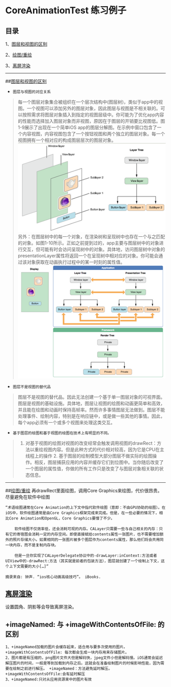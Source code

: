 CoreAnimationTest 练习例子
================
目录
---
1、[图层和视图的区别](#anchor1)

2、[绘图/重绘](#anchor2)

3、[离屏渲染](#anchor3)

* * *
##[图层和视图的区别](id:anchor1)

* `图层与视图的对应关系`
> 每一个图层对象集合被组织在一个层次结构中(图层树)，类似于app中的视图。一个视图可以添加另外的图层对象，因此图层与视图是不相关联的。可以按照需求将图层对象插入到指定的视图层级中。你可能为了优化app内容的性能而选择加入图层对象而非视图，原因在于图层的开销要比视图低。图1-9展示了出现在一个简单iOS app的图层分解图。在示例中窗口包含了一个内容视图，内容视图包含了一个按钮视图和两个独立的图层对象。每一个视图拥有一个相对应的构成图层层次的图层对象。
> ![img](./md_img/view_layer1.png)
> 另外：在图层树中的每一个对象，在渲染树和呈现树中也存在一个与之匹配的对象。如图1-10所示。正如之前提到过的，app主要与图层树中的对象进行交互，但可能有时会访问呈现树中的对象。具体地，访问图层树中对象的presentationLayer属性将返回一个在呈现树中相对应的对象。你可能会通过该对象获取在动画执行过程中的某一时刻的属性值。
> ![img](./md_img/view_layer2.png)
 
* `图层不是视图的替代品`
 > 图层不是视图的替代品。因此无法创建一个基于单一图层对象的可视界面。图层是视图的基础设施。具体地，图层让视图的绘图和动画更简单和高效，并且能在绘图和动画时保持高帧率。然而许多事情图层无法做到。图层不能处理事件、绘制内容，特别是在响应链中，或是做一些其他的事情。因此，每个app必须有一个或多个视图来处理这类交互。
 
 * `基于图层的绘图和基于视图的绘图在技术上有明显的不同。 `
 > 1. 对基于视图的绘图对视图的改变经常会触发调用视图的drawRect：方法以重绘视图内容。但是此种方式的代价相对较高，因为它是CPU在主线程上的操作 
    2. 基于图层的绘制模型大部分图层不做实际的绘图操作。相反，图层捕获应用的内容并缓存它们到位图中。当你随后改变了一个图层的属性值，你做的所有工作只是改变了与图层对象相关联的状态信息。 
 
 * * *
 
##[绘图/重绘](id:anchor2)
再drawRect里面绘图，调用Core Graphics来绘图，代价很昂贵。尽量避免在软件中绘图
 
 ```
 “术语绘图通常在Core Animation的上下文中指代软件绘图（意即：不由GPU协助的绘图）。在iOS中，软件绘图通常是由Core Graphics框架完成来完成。但是，在一些必要的情况下，相比Core Animation和OpenGL，Core Graphics要慢了不少。

    软件绘图不仅效率低，还会消耗可观的内存。CALayer只需要一些与自己相关的内存：只有它的寄宿图会消耗一定的内存空间。即使直接赋给contents属性一张图片，也不需要增加额外的照片存储大小。如果相同的一张图片被多个图层作为contents属性，那么他们将会共用同一块内存，而不是复制内存块。

    但是一旦你实现了CALayerDelegate协议中的-drawLayer:inContext:方法或者UIView中的-drawRect:方法（其实就是前者的包装方法），图层就创建了一个绘制上下文，这个上下文需要的大小[…]”

摘录来自: 钟声. “ios核心动画高级技巧”。 iBooks. 
 ```
 
## [离屏渲染](id:anchor3)
 设置圆角、阴影等会导致离屏渲染。
 
## +imageNamed: 与 +imageWithContentsOfFile: 的区别

```
1、+imageNamed加载的图片会缓存起来，适合用与要多次使用的图片。+imageWithContentsOfFile: 每次都会生成一块内存用来存储图片。
2、图片都是有压缩的，png图片文件大但是解码快，jpeg文件小但是解码慢。iOS通常会延迟解压图片的时间，一般是等到加载到内存之后。这就会在准备绘制图片的时候影响性能，因为需要在绘制之前进行解压。 +imageNamed：方法避免延时解压。+imageWithContentsOfFile:会有延时解压
3、+imageNamed:只对从应用资源束中的图片有效
```

## 